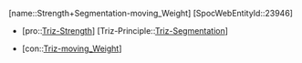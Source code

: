﻿---
type: TrizContradiction
aliases:
- Strength+Segmentation-moving_Weight
license: CC BY-SA 4.0
copyright: https://github.com/SpocWeb
IsDeleted: false
IsReadOnly: false
Confidential: public
tags: 
- Triz/Contradiction
---
[name::Strength+Segmentation-moving_Weight]
[SpocWebEntityId::23946]
+ [pro::[Triz-Strength](tech/Triz/Parameter/Triz-Strength.md)]
[Triz-Principle::[Triz-Segmentation](tech/Triz/Principle/Triz-Segmentation.md)]
- [con::[Triz-moving_Weight](tech/Triz/Parameter/Triz-moving_Weight.md)]

